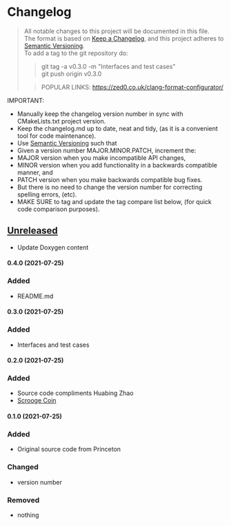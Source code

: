 # Changelog
> All notable changes to this project will be documented in this file.</br>
The format is based on [Keep a Changelog](https://keepachangelog.com/en/1.0.0/), and this project adheres to [Semantic Versioning](https://semver.org/spec/v2.0.0.html).</br>
> To add a tag to the git repository do:
> > git tag -a v0.3.0 -m "Interfaces and test cases"</br>
> > git push origin v0.3.0
> >
>
> > POPULAR LINKS:
> https://zed0.co.uk/clang-format-configurator/
>

IMPORTANT: 
- Manually keep the changelog version number in sync with CMakeLists.txt project version.<br>
- Keep the changelog.md up to date, neat and tidy, (as it is a convenient tool for code maintenance).<br>
- Use [Semantic Versioning](https://semver.org/spec/v2.0.0.html) such that<br>
- Given a version number MAJOR.MINOR.PATCH, increment the:<br>
- MAJOR version when you make incompatible API changes,<br>
- MINOR version when you add functionality in a backwards compatible manner, and<br>
- PATCH version when you make backwards compatible bug fixes. <br>
- But there is no need to change the version number for correcting spelling errors, (etc).<br>
- MAKE SURE to tag and update the tag compare list below, (for quick code comparison purposes).<br>

## [Unreleased]
- Update Doxygen content

#### 0.4.0 (2021-07-25)
### Added
- README.md

#### 0.3.0 (2021-07-25)
### Added
- Interfaces and test cases

#### 0.2.0 (2021-07-25)
### Added
- Source code compliments Huabing Zhao
- [Scrooge Coin](https://medium.com/@zhaohuabing/scrooge-coin-c1d1d1e9fd00)

#### 0.1.0 (2021-07-25)
### Added
- Original source code from Princeton

### Changed
- version number

### Removed
- nothing

[Unreleased]: https://github.com/perriera/CoureraBitcoin/compare/v0.4.0..HEAD
[0.3.0]: https://github.com/perriera/CoureraBitcoin/compare/v0.3.0...v0.4.0
[0.2.0]: https://medium.com/@zhaohuabing/scrooge-coin-c1d1d1e9fd00
[0.1.0]: https://www.coursera.org/learn/cryptocurrency/home/welcome
